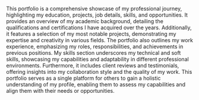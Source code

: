 This portfolio is a comprehensive showcase of my professional journey, highlighting my education, projects, job details, skills, and opportunities. It provides an overview of my academic background, detailing the qualifications and certifications I have acquired over the years. Additionally, it features a selection of my most notable projects, demonstrating my expertise and creativity in various fields. The portfolio also outlines my work experience, emphasizing my roles, responsibilities, and achievements in previous positions. My skills section underscores my technical and soft skills, showcasing my capabilities and adaptability in different professional environments. Furthermore, it includes client reviews and testimonials, offering insights into my collaboration style and the quality of my work. This portfolio serves as a single platform for others to gain a holistic understanding of my profile, enabling them to assess my capabilities and align them with their needs or opportunities.


